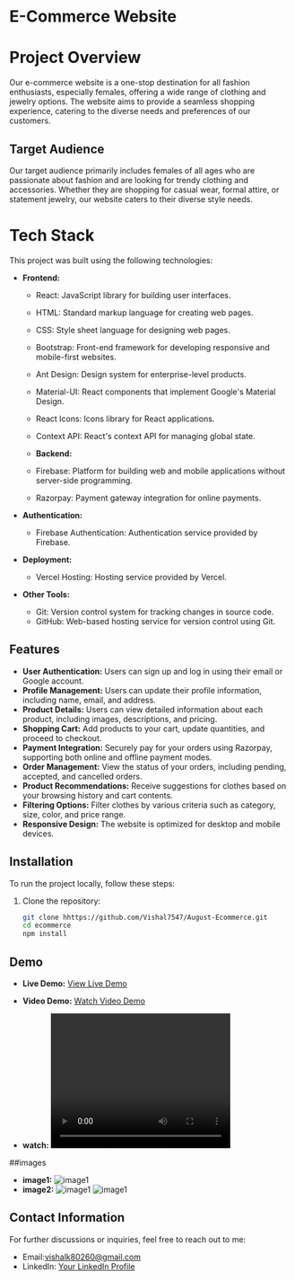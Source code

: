 # E-Commerce Website

# Project Overview

Our e-commerce website is a one-stop destination for all fashion enthusiasts, especially females, offering a wide range of clothing and jewelry options. The website aims to provide a seamless shopping experience, catering to the diverse needs and preferences of our customers.

## Target Audience

Our target audience primarily includes females of all ages who are passionate about fashion and are looking for trendy clothing and accessories. Whether they are shopping for casual wear, formal attire, or statement jewelry, our website caters to their diverse style needs.

# Tech Stack

This project was built using the following technologies:

- **Frontend:**

  - React: JavaScript library for building user interfaces.
  - HTML: Standard markup language for creating web pages.
  - CSS: Style sheet language for designing web pages.
  - Bootstrap: Front-end framework for developing responsive and mobile-first websites.
  - Ant Design: Design system for enterprise-level products.
  - Material-UI: React components that implement Google's Material Design.
  - React Icons: Icons library for React applications.
  - Context API: React's context API for managing global state.

  - **Backend:**
  - Firebase: Platform for building web and mobile applications without server-side programming.
  - Razorpay: Payment gateway integration for online payments.

- **Authentication:**

  - Firebase Authentication: Authentication service provided by Firebase.

- **Deployment:**

  - Vercel Hosting: Hosting service provided by Vercel.

- **Other Tools:**
  - Git: Version control system for tracking changes in source code.
  - GitHub: Web-based hosting service for version control using Git.

## Features

- **User Authentication:** Users can sign up and log in using their email or Google account.
- **Profile Management:** Users can update their profile information, including name, email, and address.
- **Product Details:** Users can view detailed information about each product, including images, descriptions, and pricing.
- **Shopping Cart:** Add products to your cart, update quantities, and proceed to checkout.
- **Payment Integration:** Securely pay for your orders using Razorpay, supporting both online and offline payment modes.
- **Order Management:** View the status of your orders, including pending, accepted, and cancelled orders.
- **Product Recommendations:** Receive suggestions for clothes based on your browsing history and cart contents.
- **Filtering Options:** Filter clothes by various criteria such as category, size, color, and price range.
- **Responsive Design:** The website is optimized for desktop and mobile devices.

## Installation

To run the project locally, follow these steps:

1. Clone the repository:

   ```bash
   git clone hhttps://github.com/Vishal7547/August-Ecommerce.git
   cd ecommerce
   npm install
   ```

## Demo

- **Live Demo:** [View Live Demo](https://august-ecommerce.vercel.app/)
- **Video Demo:** [Watch Video Demo](https://res.cloudinary.com/dh9qvkjr1/video/upload/v1708844370/uarwgjoviltwtr23gjau.mkv)

- **watch:** <video width="320" height="240" controls>
  <source src="https://res.cloudinary.com/dh9qvkjr1/video/upload/v1708844370/uarwgjoviltwtr23gjau.mkv" type="video/mp4">
  Your browser does not support the video tag.
</video>

##images

- **image1:** <img src="https://res.cloudinary.com/dh9qvkjr1/image/upload/v1708845165/cgnjxeowbr8qs2vxnf3j.png" alt="image1" />
- **image2:** <img src="https://res.cloudinary.com/dh9qvkjr1/image/upload/v1708845163/iywbtsvcyxpjesupymn5.png" alt="image1" />
  <img src="https://res.cloudinary.com/dh9qvkjr1/image/upload/v1708845162/olvuf7ofihdofpcmjlu9.png" alt="image1" />

## Contact Information

For further discussions or inquiries, feel free to reach out to me:

- Email:vishalk80260@gmail.com
- LinkedIn: [Your LinkedIn Profile](https://www.linkedin.com/in/vishal-kumar-8b4618211/)
